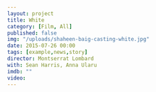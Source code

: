 ```yaml
---
layout: project
title: White
category: [Film, All]
published: false
img: "/uploads/shaheen-baig-casting-white.jpg"
date: 2015-07-26 00:00
tags: [example,news,story]
director: Montserrat Lombard
with: Sean Harris, Anna Ularu
imdb: ""
video: 
---
```



